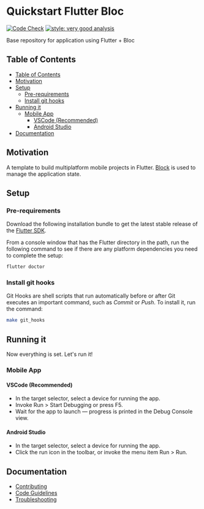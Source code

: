 # Quickstart Flutter Bloc

[![Code Check](https://github.com/profusion/quickstart-flutter-bloc/actions/workflows/code-check.yml/badge.svg)](https://github.com/profusion/quickstart-flutter-bloc/actions/workflows/code-check.yml)
[![style: very good analysis](https://img.shields.io/badge/style-very_good_analysis-B22C89.svg)](https://pub.dev/packages/very_good_analysis)

Base repository for application using Flutter + Bloc

## Table of Contents

- [Table of Contents](#table-of-contents)
- [Motivation](#motivation)
- [Setup](#setup)
  - [Pre-requirements](#pre-requirements)
  - [Install git hooks](#install-git-hooks)
- [Running it](#running-it)
  - [Mobile App](#mobile-app)
    - [VSCode (Recommended)](#vscode-recommended)
    - [Android Studio](#android-studio)
- [Documentation](#documentation)

## Motivation

A template to build multiplatform mobile projects in Flutter. [Block](https://pub.dev/packages/flutter_bloc) is used to manage the application state.

## Setup

### Pre-requirements

Download the following installation bundle to get the latest stable release of the [Flutter SDK](https://docs.flutter.dev/get-started/install/linux).

From a console window that has the Flutter directory in the path, run the following command to see if there are any platform dependencies you need to complete the setup:

```bash
flutter doctor
```

### Install git hooks

Git Hooks are shell scripts that run automatically before or after Git executes an important command, such as *Commit* or *Push*. To install it, run the command:

```bash
make git_hooks
```

## Running it

Now everything is set. Let's run it!

### Mobile App

#### VSCode (Recommended)

- In the target selector, select a device for running the app.
- Invoke Run > Start Debugging or press F5.
- Wait for the app to launch — progress is printed in the Debug Console view.

#### Android Studio

- In the target selector, select a device for running the app.
- Click the run icon in the toolbar, or invoke the menu item Run > Run.

## Documentation

- [Contributing](docs/CONTRIBUTING.md)
- [Code Guidelines](docs/CODE_GUIDELINES.md)
- [Troubleshooting](docs/troubleshooting.md)

